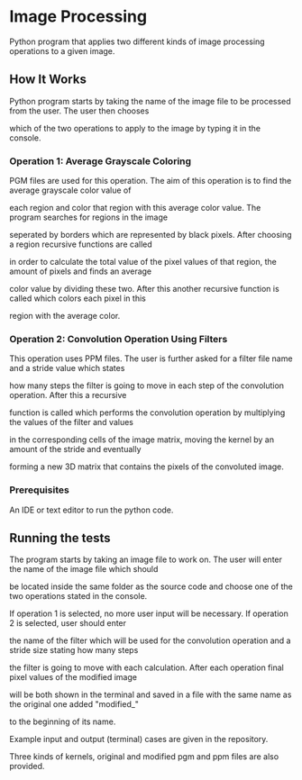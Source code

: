 # Image Processing

Python program that applies two different kinds of image processing operations to a given image.

## How It Works

Python program starts by taking the name of the image file to be processed from the user. The user then chooses

which of the two operations to apply to the image by typing it in the console.

### Operation 1: Average Grayscale Coloring

PGM files are used for this operation. The aim of this operation is to find the average grayscale color value of

each region and color that region with this average color value. The program searches for regions in the image

seperated by borders which are represented by black pixels. After choosing a region recursive functions are called

in order to calculate the total value of the pixel values of that region, the amount of pixels and finds an average

color value by dividing these two. After this another recursive function is called which colors each pixel in this

region with the average color.

### Operation 2: Convolution Operation Using Filters

This operation uses PPM files. The user is further asked for a filter file name and a stride value which states

how many steps the filter is going to move in each step of the convolution operation. After this a recursive

function is called which performs the convolution operation by multiplying the values of the filter and values

in the corresponding cells of the image matrix, moving the kernel by an amount of the stride and eventually

forming a new 3D matrix that contains the pixels of the convoluted image. 

### Prerequisites

An IDE or text editor to run the python code.

## Running the tests

The program starts by taking an image file to work on. The user will enter the name of the image file which should

be located inside the same folder as the source code and choose one of the two operations stated in the console.

If operation 1 is selected, no more user input will be necessary. If operation 2 is selected, user should enter

the name of the filter which will be used for the convolution operation and a stride size stating how many steps

the filter is going to move with each calculation. After each operation final pixel values of the modified image

will be both shown in the terminal and saved in a file with the same name as the original one added "modified_"

to the beginning of its name.

Example input and output (terminal) cases are given in the repository.

Three kinds of kernels, original and modified pgm and ppm files are also provided.
